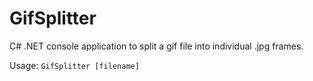 # GifSplitter

C# .NET console application to split a gif file into individual .jpg frames.

Usage:
```GifSplitter [filename]```
